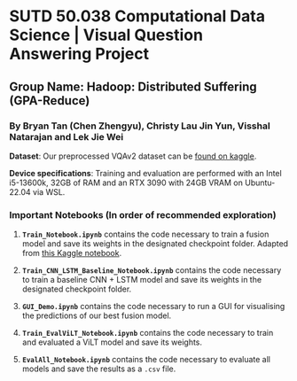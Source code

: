 # SUTD 50.038 Computational Data Science | Visual Question Answering Project
<!-- 
## [Report](AIReport.pdf) | [Slides](https://docs.google.com/presentation/d/1rFt7QGFVdLSPshTbRth7EsdzxvsI5NSsFlLf5Yv9fZA/edit?usp=sharing) | [GUI](https://dr-lazarus-ai-streamlit-frontend-main-wnbdru.streamlit.app/) + [GUI Repo](https://github.com/fauzxan/ai_streamlit_frontend) -->

## Group Name: Hadoop: Distributed Suffering (GPA-Reduce)

### By Bryan Tan (Chen Zhengyu), Christy Lau Jin Yun, Visshal Natarajan and Lek Jie Wei
 
**Dataset**: Our preprocessed VQAv2 dataset can be [found on kaggle](https://www.kaggle.com/datasets/christylau/vqav2-annotations-preprocessed?select=VQAv2_answer_mapping.json).

**Device specifications**: Training and evaluation are performed with an Intel i5-13600k, 32GB of RAM and an RTX 3090 with 24GB VRAM on Ubuntu-22.04 via WSL.

### Important Notebooks (In order of recommended exploration)

1. **`Train_Notebook.ipynb`** contains the code necessary to train a fusion model and save its weights in the designated checkpoint folder. Adapted from [this Kaggle notebook](https://www.kaggle.com/code/bhavikardeshna/visual-question-answering-multimodal-transfomer).  

2. **`Train_CNN_LSTM_Baseline_Notebook.ipynb`** contains the code necessary to train a baseline CNN + LSTM model and save its weights in the designated checkpoint folder.

3. **`GUI_Demo.ipynb`** contains the code necessary to run a GUI for visualising the predictions of our best fusion model.
   
4. **`Train_EvalViLT_Notebook.ipynb`** contains the code necessary to train and evaluated a ViLT model and save its weights.


5. **`EvalAll_Notebook.ipynb`** contains the code necessary to evaluate all models and save the results as a `.csv` file.

